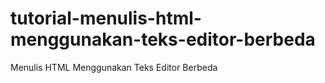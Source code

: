 # tutorial-menulis-html-menggunakan-teks-editor-berbeda
Menulis HTML Menggunakan Teks Editor Berbeda
